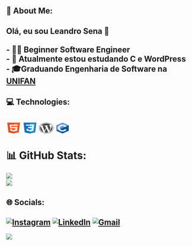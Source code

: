 ## 💫 About Me:
## Olá, eu sou Leandro Sena 🤙<br><br>- 👨‍💻 Beginner Software Engineer </br>- 🌱 Atualmente estou estudando C e WordPress</br>- 🎓Graduando Engenharia de Software na <a href="https://unifan.net.br/">UNIFAN</a>

## 💻 Technologies:
<div style="display: inline_block"><br>
  <img align="center" alt="Leo-HTML" height="30" width="40" src="https://raw.githubusercontent.com/devicons/devicon/master/icons/html5/html5-original.svg">
  <img align="center" alt="Leo-CSS" height="30" width="40" src="https://raw.githubusercontent.com/devicons/devicon/master/icons/css3/css3-original.svg">
  <img align="center" alt="Leo-WordPress" height="30" width="40" src="https://raw.githubusercontent.com/devicons/devicon/master/icons/wordpress/wordpress-plain.svg">
  <img align="center" alt="Rafa-Csharp" height="30" width="40" src="https://raw.githubusercontent.com/devicons/devicon/master/icons/c/c-original.svg">
</div>

# 📊 GitHub Stats:
<a href="https://github.com/Leozz7">![](https://github-readme-stats.vercel.app/api?username=Leozz7&theme=dark&hide_border=false&include_all_commits=false&count_private=false)</a> <br>
<a href="https://github.com/Leozz7">![](https://github-readme-stats.vercel.app/api/top-langs/?username=Leozz7&theme=dark&hide_border=false&include_all_commits=false&count_private=false&layout=compact)</a>

##

## 🌐 Socials:
[![Instagram](https://img.shields.io/badge/Instagram-%23E4405F.svg?logo=Instagram&logoColor=white)](https://instagram.com/leoz.sena) [![LinkedIn](https://img.shields.io/badge/LinkedIn-%230077B5.svg?logo=linkedin&logoColor=white)](https://linkedin.com/in/leandrosena7) [![Gmail](https://img.shields.io/badge/Gmail-%23E4405F.svg?logo=Gmail&logoColor=white)](mailto:senaleandro@hotmail.com) 
---
[![](https://visitcount.itsvg.in/api?id=Leozz7&icon=0&color=0)](https://visitcount.itsvg.in)



  
